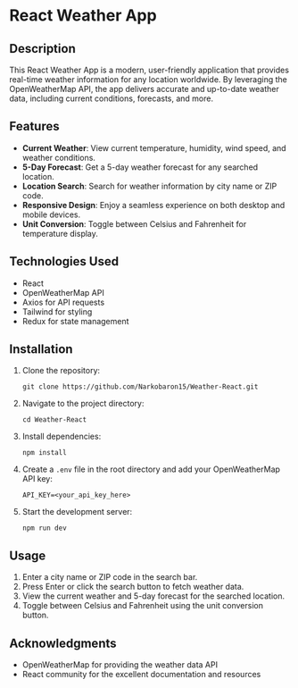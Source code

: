 # React Weather App

## Description

This React Weather App is a modern, user-friendly application that provides real-time weather information for any location worldwide. By leveraging the OpenWeatherMap API, the app delivers accurate and up-to-date weather data, including current conditions, forecasts, and more.

## Features

- **Current Weather**: View current temperature, humidity, wind speed, and weather conditions.
- **5-Day Forecast**: Get a 5-day weather forecast for any searched location.
- **Location Search**: Search for weather information by city name or ZIP code.
- **Responsive Design**: Enjoy a seamless experience on both desktop and mobile devices.
- **Unit Conversion**: Toggle between Celsius and Fahrenheit for temperature display.

## Technologies Used

- React
- OpenWeatherMap API
- Axios for API requests
- Tailwind for styling
- Redux for state management

## Installation

1. Clone the repository:
   ```
   git clone https://github.com/Narkobaron15/Weather-React.git
   ```
2. Navigate to the project directory:
   ```
   cd Weather-React
   ```
3. Install dependencies:
   ```
   npm install
   ```
4. Create a `.env` file in the root directory and add your OpenWeatherMap API key:
   ```
   API_KEY=<your_api_key_here>
   ```
5. Start the development server:
   ```
   npm run dev
   ```

## Usage

1. Enter a city name or ZIP code in the search bar.
2. Press Enter or click the search button to fetch weather data.
3. View the current weather and 5-day forecast for the searched location.
4. Toggle between Celsius and Fahrenheit using the unit conversion button.

## Acknowledgments

- OpenWeatherMap for providing the weather data API
- React community for the excellent documentation and resources
